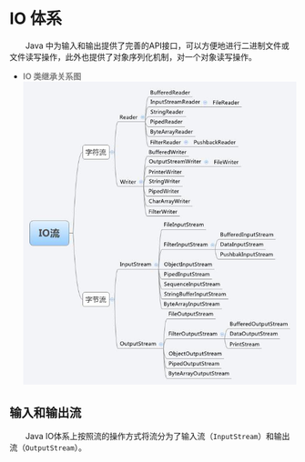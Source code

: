 # IO 体系
&emsp;&emsp;Java 中为输入和输出提供了完善的API接口，可以方便地进行二进制文件或文件读写操作，此外也提供了对象序列化机制，对一个对象读写操作。

- <b style='color:gray'>IO 类继承关系图</b><br>
    ![IO 类继承关系图][io-inherit-class-diagram]

## 输入和输出流
&emsp;&emsp;Java IO体系上按照流的操作方式将流分为了输入流（`InputStream`）和输出流（`OutputStream`）。

<!-- 资源链接 -->
[io-inherit-class-diagram]: /docs/assets/images/basic/io-inherit-class-diagram.jpg
